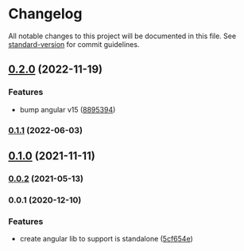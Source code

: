 # Changelog

All notable changes to this project will be documented in this file. See [standard-version](https://github.com/conventional-changelog/standard-version) for commit guidelines.

## [0.2.0](https://github.com/damingerdai/ngx-is-standalone/compare/v0.1.1...v0.2.0) (2022-11-19)


### Features

* bump angular v15 ([8895394](https://github.com/damingerdai/ngx-is-standalone/commit/88953946649a04526f29209946f52c3d3843c41e))

### [0.1.1](https://github.com/damingerdai/ngx-is-standalone/compare/v0.1.0...v0.1.1) (2022-06-03)

## [0.1.0](https://github.com/damingerdai/ngx-is-standalone/compare/v0.0.2...v0.1.0) (2021-11-11)

### [0.0.2](https://github.com/damingerdai/ngx-is-standalone/compare/v0.0.1...v0.0.2) (2021-05-13)

### 0.0.1 (2020-12-10)


### Features

* create angular lib to support is standalone ([5cf654e](https://github.com/damingerdai/ngx-is-standalone/commit/5cf654e8b8e6e1fe5c8b9c7f5e67b3aaf35c54a6))

